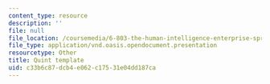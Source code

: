 ```yaml
---
content_type: resource
description: ''
file: null
file_location: /coursemedia/6-803-the-human-intelligence-enterprise-spring-2019/c33b6c87dcb4e062c17531e04dd187ca_6.803_quint_template.odp
file_type: application/vnd.oasis.opendocument.presentation
resourcetype: Other
title: Quint template
uid: c33b6c87-dcb4-e062-c175-31e04dd187ca
---
```

